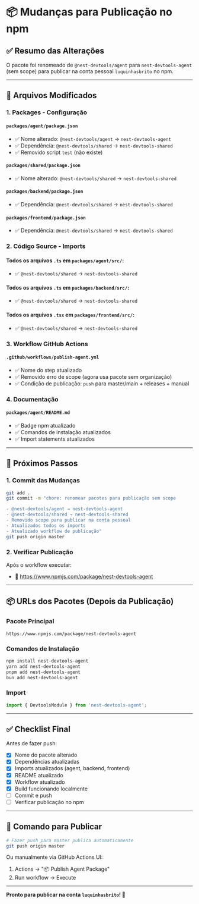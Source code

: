 # 📦 Mudanças para Publicação no npm

## ✅ Resumo das Alterações

O pacote foi renomeado de `@nest-devtools/agent` para `nest-devtools-agent` (sem scope) para publicar na conta pessoal `luquinhasbrito` no npm.

---

## 📝 Arquivos Modificados

### 1. **Packages - Configuração**

#### `packages/agent/package.json`

- ✅ Nome alterado: `@nest-devtools/agent` → `nest-devtools-agent`
- ✅ Dependência: `@nest-devtools/shared` → `nest-devtools-shared`
- ✅ Removido script `test` (não existe)

#### `packages/shared/package.json`

- ✅ Nome alterado: `@nest-devtools/shared` → `nest-devtools-shared`

#### `packages/backend/package.json`

- ✅ Dependência: `@nest-devtools/shared` → `nest-devtools-shared`

#### `packages/frontend/package.json`

- ✅ Dependência: `@nest-devtools/shared` → `nest-devtools-shared`

### 2. **Código Source - Imports**

#### Todos os arquivos `.ts` em `packages/agent/src/`:

- ✅ `@nest-devtools/shared` → `nest-devtools-shared`

#### Todos os arquivos `.ts` em `packages/backend/src/`:

- ✅ `@nest-devtools/shared` → `nest-devtools-shared`

#### Todos os arquivos `.tsx` em `packages/frontend/src/`:

- ✅ `@nest-devtools/shared` → `nest-devtools-shared`

### 3. **Workflow GitHub Actions**

#### `.github/workflows/publish-agent.yml`

- ✅ Nome do step atualizado
- ✅ Removido erro de scope (agora usa pacote sem organização)
- ✅ Condição de publicação: `push` para master/main + releases + manual

### 4. **Documentação**

#### `packages/agent/README.md`

- ✅ Badge npm atualizado
- ✅ Comandos de instalação atualizados
- ✅ Import statements atualizados

---

## 🎯 Próximos Passos

### 1. Commit das Mudanças

```bash
git add .
git commit -m "chore: renomear pacotes para publicação sem scope

- @nest-devtools/agent → nest-devtools-agent
- @nest-devtools/shared → nest-devtools-shared
- Removido scope para publicar na conta pessoal
- Atualizados todos os imports
- Atualizado workflow de publicação"
git push origin master
```

### 2. Verificar Publicação

Após o workflow executar:

- 🔗 https://www.npmjs.com/package/nest-devtools-agent

---

## 📦 URLs dos Pacotes (Depois da Publicação)

### Pacote Principal

```
https://www.npmjs.com/package/nest-devtools-agent
```

### Comandos de Instalação

```bash
npm install nest-devtools-agent
yarn add nest-devtools-agent
pnpm add nest-devtools-agent
bun add nest-devtools-agent
```

### Import

```typescript
import { DevtoolsModule } from 'nest-devtools-agent';
```

---

## ✅ Checklist Final

Antes de fazer push:

- [x] Nome do pacote alterado
- [x] Dependências atualizadas
- [x] Imports atualizados (agent, backend, frontend)
- [x] README atualizado
- [x] Workflow atualizado
- [x] Build funcionando localmente
- [ ] Commit e push
- [ ] Verificar publicação no npm

---

## 🚀 Comando para Publicar

```bash
# Fazer push para master publica automaticamente
git push origin master
```

Ou manualmente via GitHub Actions UI:

1. Actions → "📦 Publish Agent Package"
2. Run workflow → Execute

---

**Pronto para publicar na conta `luquinhasbrito`! 🎉**
